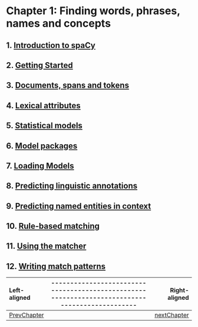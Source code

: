# Chapter 1: Finding words, phrases, names and concepts
 ## 1. [Introduction to spaCy](https://pages.github.com/)
 ## 2. [Getting Started](https://pages.github.com/)
 ## 3. [Documents, spans and tokens](https://pages.github.com/)
 ## 4. [Lexical attributes](https://pages.github.com/)
 ## 5. [Statistical models](https://pages.github.com/)
 ## 6. [Model packages](https://pages.github.com/)
 ## 7. [Loading Models](https://pages.github.com/)
 ## 8. [Predicting linguistic annotations](https://pages.github.com/)
 ## 9. [Predicting named entities in context](https://pages.github.com/)
 ## 10. [Rule-based matching](https://pages.github.com/)
 ## 11. [Using the matcher](https://pages.github.com/)
 ## 12. [Writing match patterns](https://pages.github.com/)
 
 | Left-aligned| ----------------------------------------------------------------------------------------------- | Right-aligned |
| :---         |     :---:      |          ---: |
| [PrevChapter]()     |                                                                             | [nextChapter]()  |

